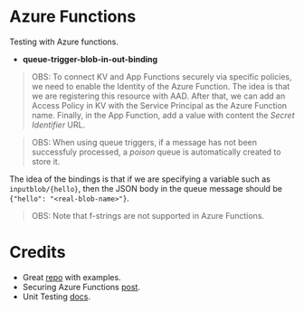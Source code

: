 # Azure Functions

Testing with Azure functions.

* **queue-trigger-blob-in-out-binding**

> OBS: To connect KV and App Functions securely via specific policies, we need to enable the Identity of the Azure Function. The idea is that we are registering this resource with AAD. After that, we can add an Access Policy in KV with the Service Principal as the Azure Function name. Finally, in the App Function, add a value with content the *Secret Identifier* URL.

> OBS: When using queue triggers, if a message has not been successfuly processed, a *poison* queue is automatically created to store it.

The idea of the bindings is that if we are specifying a variable such as `inputblob/{hello}`, then the JSON body in the queue message should be `{"hello": "<real-blob-name>"}`.

> OBS: Note that f-strings are not supported in Azure Functions.

# Credits

* Great [repo](https://github.com/yokawasa/azure-functions-python-samples) with examples.
* Securing Azure Functions [post](https://daniel-krzyczkowski.github.io/Integrate-Key-Vault-Secrets-With-Azure-Functions/).
* Unit Testing [docs](https://docs.microsoft.com/bs-latn-ba/azure/azure-functions/functions-reference-python#unit-testing).

